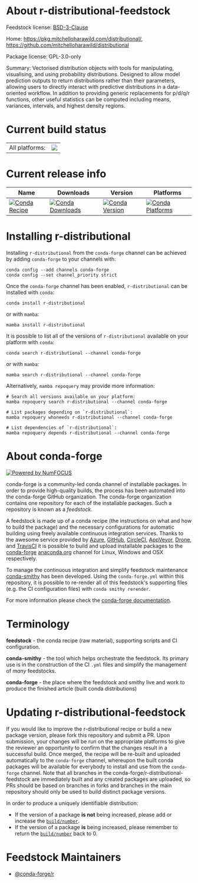About r-distributional-feedstock
================================

Feedstock license: [BSD-3-Clause](https://github.com/conda-forge/r-distributional-feedstock/blob/main/LICENSE.txt)

Home: https://pkg.mitchelloharawild.com/distributional/, https://github.com/mitchelloharawild/distributional

Package license: GPL-3.0-only

Summary: Vectorised distribution objects with tools for manipulating, visualising, and using probability distributions. Designed to allow model prediction outputs to return distributions rather than their parameters, allowing users to directly interact with predictive distributions in a data-oriented workflow. In addition to providing generic replacements for p/d/q/r functions, other useful statistics can be computed including means, variances, intervals, and highest density regions.

Current build status
====================


<table><tr><td>All platforms:</td>
    <td>
      <a href="https://dev.azure.com/conda-forge/feedstock-builds/_build/latest?definitionId=10043&branchName=main">
        <img src="https://dev.azure.com/conda-forge/feedstock-builds/_apis/build/status/r-distributional-feedstock?branchName=main">
      </a>
    </td>
  </tr>
</table>

Current release info
====================

| Name | Downloads | Version | Platforms |
| --- | --- | --- | --- |
| [![Conda Recipe](https://img.shields.io/badge/recipe-r--distributional-green.svg)](https://anaconda.org/conda-forge/r-distributional) | [![Conda Downloads](https://img.shields.io/conda/dn/conda-forge/r-distributional.svg)](https://anaconda.org/conda-forge/r-distributional) | [![Conda Version](https://img.shields.io/conda/vn/conda-forge/r-distributional.svg)](https://anaconda.org/conda-forge/r-distributional) | [![Conda Platforms](https://img.shields.io/conda/pn/conda-forge/r-distributional.svg)](https://anaconda.org/conda-forge/r-distributional) |

Installing r-distributional
===========================

Installing `r-distributional` from the `conda-forge` channel can be achieved by adding `conda-forge` to your channels with:

```
conda config --add channels conda-forge
conda config --set channel_priority strict
```

Once the `conda-forge` channel has been enabled, `r-distributional` can be installed with `conda`:

```
conda install r-distributional
```

or with `mamba`:

```
mamba install r-distributional
```

It is possible to list all of the versions of `r-distributional` available on your platform with `conda`:

```
conda search r-distributional --channel conda-forge
```

or with `mamba`:

```
mamba search r-distributional --channel conda-forge
```

Alternatively, `mamba repoquery` may provide more information:

```
# Search all versions available on your platform:
mamba repoquery search r-distributional --channel conda-forge

# List packages depending on `r-distributional`:
mamba repoquery whoneeds r-distributional --channel conda-forge

# List dependencies of `r-distributional`:
mamba repoquery depends r-distributional --channel conda-forge
```


About conda-forge
=================

[![Powered by
NumFOCUS](https://img.shields.io/badge/powered%20by-NumFOCUS-orange.svg?style=flat&colorA=E1523D&colorB=007D8A)](https://numfocus.org)

conda-forge is a community-led conda channel of installable packages.
In order to provide high-quality builds, the process has been automated into the
conda-forge GitHub organization. The conda-forge organization contains one repository
for each of the installable packages. Such a repository is known as a *feedstock*.

A feedstock is made up of a conda recipe (the instructions on what and how to build
the package) and the necessary configurations for automatic building using freely
available continuous integration services. Thanks to the awesome service provided by
[Azure](https://azure.microsoft.com/en-us/services/devops/), [GitHub](https://github.com/),
[CircleCI](https://circleci.com/), [AppVeyor](https://www.appveyor.com/),
[Drone](https://cloud.drone.io/welcome), and [TravisCI](https://travis-ci.com/)
it is possible to build and upload installable packages to the
[conda-forge](https://anaconda.org/conda-forge) [anaconda.org](https://anaconda.org/)
channel for Linux, Windows and OSX respectively.

To manage the continuous integration and simplify feedstock maintenance
[conda-smithy](https://github.com/conda-forge/conda-smithy) has been developed.
Using the ``conda-forge.yml`` within this repository, it is possible to re-render all of
this feedstock's supporting files (e.g. the CI configuration files) with ``conda smithy rerender``.

For more information please check the [conda-forge documentation](https://conda-forge.org/docs/).

Terminology
===========

**feedstock** - the conda recipe (raw material), supporting scripts and CI configuration.

**conda-smithy** - the tool which helps orchestrate the feedstock.
                   Its primary use is in the construction of the CI ``.yml`` files
                   and simplify the management of *many* feedstocks.

**conda-forge** - the place where the feedstock and smithy live and work to
                  produce the finished article (built conda distributions)


Updating r-distributional-feedstock
===================================

If you would like to improve the r-distributional recipe or build a new
package version, please fork this repository and submit a PR. Upon submission,
your changes will be run on the appropriate platforms to give the reviewer an
opportunity to confirm that the changes result in a successful build. Once
merged, the recipe will be re-built and uploaded automatically to the
`conda-forge` channel, whereupon the built conda packages will be available for
everybody to install and use from the `conda-forge` channel.
Note that all branches in the conda-forge/r-distributional-feedstock are
immediately built and any created packages are uploaded, so PRs should be based
on branches in forks and branches in the main repository should only be used to
build distinct package versions.

In order to produce a uniquely identifiable distribution:
 * If the version of a package **is not** being increased, please add or increase
   the [``build/number``](https://docs.conda.io/projects/conda-build/en/latest/resources/define-metadata.html#build-number-and-string).
 * If the version of a package **is** being increased, please remember to return
   the [``build/number``](https://docs.conda.io/projects/conda-build/en/latest/resources/define-metadata.html#build-number-and-string)
   back to 0.

Feedstock Maintainers
=====================

* [@conda-forge/r](https://github.com/orgs/conda-forge/teams/r/)


